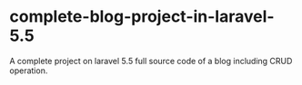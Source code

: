 # complete-blog-project-in-laravel-5.5
A complete project on laravel 5.5 full source code of a blog including CRUD operation.
